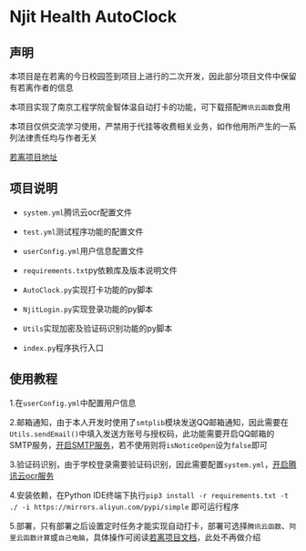 # Njit Health AutoClock
## 声明
本项目是在若离的今日校园签到项目上进行的二次开发，因此部分项目文件中保留有若离作者的信息

本项目实现了南京工程学院金智体温自动打卡的功能，可下载搭配`腾讯云函数`食用

本项目仅供交流学习使用，严禁用于代挂等收费相关业务，如作他用所产生的一系列法律责任均与作者无关

[若离项目地址](https://github.com/thriving123/fuckTodayStudy)

## 项目说明
- `system.yml`腾讯云ocr配置文件

- `test.yml`测试程序功能的配置文件

- `userConfig.yml`用户信息配置文件

- `requirements.txt`py依赖库及版本说明文件

- `AutoClock.py`实现打卡功能的py脚本

- `NjitLogin.py`实现登录功能的py脚本

- `Utils`实现加密及验证码识别功能的py脚本

- `index.py`程序执行入口

## 使用教程
1.在`userConfig.yml`中配置用户信息

2.邮箱通知，由于本人开发时使用了`smtplib`模块发送QQ邮箱通知，因此需要在`Utils.sendEmail()`中填入发送方账号与授权码，此功能需要开启QQ邮箱的SMTP服务，[开启SMTP服务](https://jingyan.baidu.com/article/425e69e61e9178be15fc168a.html)，若不使用则将`isNoticeOpen`设为`false`即可

3.验证码识别，由于学校登录需要验证码识别，因此需要配置`system.yml`，[开启腾讯云ocr服务](https://cloud.tencent.com/document/product/866/17622)

4.安装依赖，在Python IDE终端下执行`pip3 install -r requirements.txt -t ./ -i https://mirrors.aliyun.com/pypi/simple` 即可运行程序

5.部署，只有部署之后设置定时任务才能实现自动打卡，部署可选择`腾讯云函数`、`阿里云函数计算`或`自己电脑`，具体操作可阅读[若离项目文档](https://github.com/thriving123/fuckTodayStudy)，此处不再做介绍

